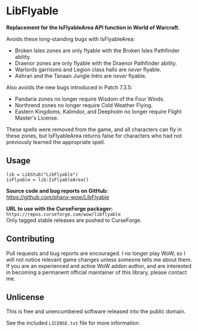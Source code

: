 # LibFlyable

**Replacement for the IsFlyableArea API function in World of Warcraft.**

Avoids these long-standing bugs with IsFlyableArea:

- Broken Isles zones are only flyable with the Broken Isles Pathfinder ability.
- Draenor zones are only flyable with the Draenor Pathfinder ability.
- Warlords garrisons and Legion class halls are *never* flyable.
- Ashran and the Tanaan Jungle Intro are *never* flyable.

Also avoids the new bugs introduced in Patch 7.3.5:

- Pandaria zones no longer require Wisdom of the Four Winds.
- Northrend zones no longer require Cold Weather Flying.
- Eastern Kingdoms, Kalimdor, and Deepholm no longer require Flight Master's License.

These spells were removed from the game, and all characters can fly in these
zones, but IsFlyableArea returns false for characters who had not previously
learned the appropriate spell.


## Usage

```
lib = LibStub("LibFlyable")
isFlyable = lib:IsFlyableArea()
```

**Source code and bug reports on GitHub:**  
<https://github.com/phanx-wow/LibFlyable>

**URL to use with the CurseForge packager:**  
`https://repos.curseforge.com/wow/libflyable`  
Only tagged stable releases are pushed to CurseForge.


## Contributing

Pull requests and bug reports are encouraged. I no longer play WoW, so
I will not notice relevant game changes unless someone tells me about them.
If you are an experienced and active WoW addon author, and are interested in
becoming a permanent official maintainer of this library, please contact me.


## Unlicense

This is free and unencumbered software released into the public domain.

See the included `LICENSE.txt` file for more information.
